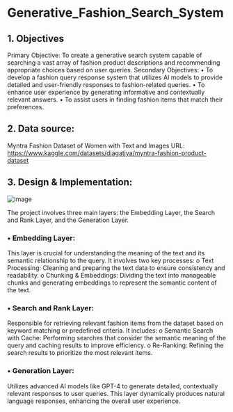 # Generative_Fashion_Search_System
## 1.	Objectives
Primary Objective: To create a generative search system capable of searching a vast array of fashion product descriptions and recommending appropriate choices based on user queries.
Secondary Objectives:
•	To develop a fashion query response system that utilizes AI models to provide detailed and user-friendly responses to fashion-related queries.
•	To enhance user experience by generating informative and contextually relevant answers.
•	To assist users in finding fashion items that match their preferences.
## 2.	Data source:
Myntra Fashion Dataset of Women with Text and Images
URL: https://www.kaggle.com/datasets/djagatiya/myntra-fashion-product-dataset
## 3.	Design & Implementation: 
![image](https://github.com/user-attachments/assets/1e9c24bb-4a64-4c2e-a7bb-39b5d2b1b257)

 
The project involves three main layers: the Embedding Layer, the Search and Rank Layer, and the Generation Layer.
### •	Embedding Layer: 
This layer is crucial for understanding the meaning of the text and its semantic relationship to the query. It involves two key processes:
o	Text Processing: Cleaning and preparing the text data to ensure consistency and readability.
o	Chunking & Embeddings: Dividing the text into manageable chunks and generating embeddings to represent the semantic content of the text.
### •	Search and Rank Layer:
Responsible for retrieving relevant fashion items from the dataset based on keyword matching or predefined criteria. It includes:
o	Semantic Search with Cache: Performing searches that consider the semantic meaning of the query and caching results to improve efficiency.
o	Re-Ranking: Refining the search results to prioritize the most relevant items.
### •	Generation Layer: 
Utilizes advanced AI models like GPT-4 to generate detailed, contextually relevant responses to user queries. This layer dynamically produces natural language responses, enhancing the overall user experience.
